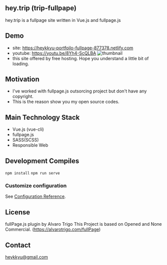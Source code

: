 ## hey.trip (trip-fullpape)
hey.trip is a fullpage site written in Vue.js and fullpage.js 

## Demo
- site: https://heykkyu-portfoilo-fullpage-877378.netlify.com
- youtube: https://youtu.be/8Yh4-ScQLBA
![thumbnail](https://user-images.githubusercontent.com/46082226/76431134-8901fb80-63f4-11ea-9d71-2d522c091c5e.png)
- this site offered by free hosting. Hope you understand a little bit of loading.

## Motivation
- I've worked with fullpage.js outsorcing project but don't have any copyright.
- This is the reason show you my open source codes.

## Main Technology Stack
- Vue.js (vue-cli)
- fullpage.js
- SASS(SCSS)
- Responsible Web


## Development Compiles
```npm install```
```npm run serve ```

### Customize configuration
See [Configuration Reference](https://cli.vuejs.org/config/).

## License
fullPage.js plugin by Alvaro Trigo
This Project is based on Opened and None Commercial. (https://alvarotrigo.com/fullPage)

## Contact
heykkyu@gmail.com
